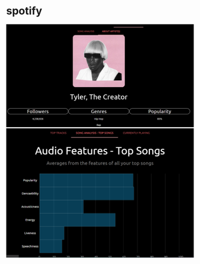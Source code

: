 # spotify

![Image of Yaktocat](https://github.com/thapaking051/spotify/blob/master/image/aboutartist.PNG)
![Image of Yaktocat](https://github.com/thapaking051/spotify/blob/master/image/audiofeatures.PNG)
